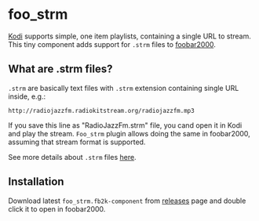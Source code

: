# foo_strm

[Kodi](https://kodi.tv/) supports simple, one item playlists, containing a single URL to stream. This tiny component adds
support for `.strm` files to [foobar2000](http://foobar2000.com/).

## What are .strm files?

`.strm` are basically text files with `.strm` extension containing single URL inside, e.g.:

```text
http://radiojazzfm.radiokitstream.org/radiojazzfm.mp3
```

If you save this line as "RadioJazzFm.strm" file, you cand open it in Kodi and play the stream. `Foo_strm` plugin allows doing the same in foobar2000, assuming that stream format is supported. 

See more details about `.strm` files [here](https://kodi.wiki/view/Internet_video_and_audio_streams#The_.STRM_file_method:).

## Installation

Download latest `foo_strm.fb2k-component` from [releases](https://github.com/Messere/foo_strm/releases) page and double click it to open in foobar2000.
